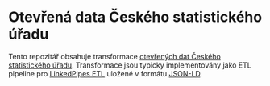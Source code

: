 # Otevřená data Českého statistického úřadu

Tento repozitář obsahuje transformace [otevřených dat Českého statistického úřadu](https://www.czso.cz/csu/czso/otevrena_data). Transformace jsou typicky implementovány jako ETL pipeline pro [LinkedPipes ETL](http://etl.linkedpipes.com) uložené v formátu [JSON-LD](https://www.w3.org/TR/json-ld).

